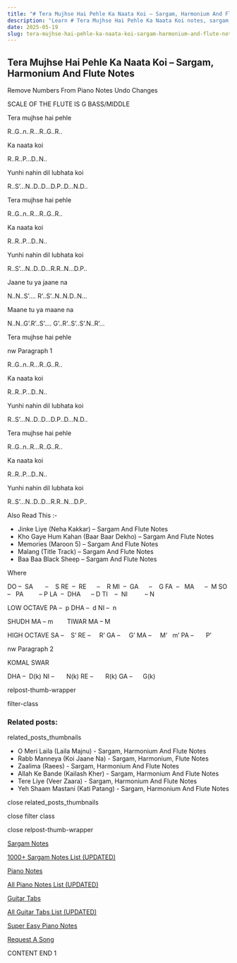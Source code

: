 ```yaml
---
title: "# Tera Mujhse Hai Pehle Ka Naata Koi – Sargam, Harmonium And Flute Notes"
description: "Learn # Tera Mujhse Hai Pehle Ka Naata Koi notes, sargam, harmonium notations and flute notes. Easy step-by-step tutorial for beginners."
date: 2025-05-19
slug: tera-mujhse-hai-pehle-ka-naata-koi-sargam-harmonium-and-flute-notes
---
```


## Tera Mujhse Hai Pehle Ka Naata Koi – Sargam, Harmonium And Flute Notes

Remove Numbers From Piano Notes
Undo Changes

SCALE OF THE FLUTE IS G BASS/MIDDLE

Tera mujhse hai pehle

R..G..n..R…R..G..R..

Ka naata koi

R..R..P…D..N..

Yunhi nahin dil lubhata koi

R..S’…N..D..D…D.P..D…N.D..

Tera mujhse hai pehle

R..G..n..R…R..G..R..

Ka naata koi

R..R..P…D..N..

Yunhi nahin dil lubhata koi

R..S’…N..D..D…R.R..N…D.P..

Jaane tu ya jaane na

N..N..S’…. R’..S’..N..N.D..N…

Maane tu ya maane na

N..N..G’.R’..S’…. G’..R’..S’..S’.N..R’…

Tera mujhse hai pehle

nw Paragraph 1

R..G..n..R…R..G..R..

Ka naata koi

R..R..P…D..N..

Yunhi nahin dil lubhata koi

R..S’…N..D..D…D.P..D…N.D..

Tera mujhse hai pehle

R..G..n..R…R..G..R..

Ka naata koi

R..R..P…D..N..

Yunhi nahin dil lubhata koi

R..S’…N..D..D…R.R..N…D.P..

Also Read This :-

* Jinke Liye (Neha Kakkar) – Sargam And Flute Notes
* Kho Gaye Hum Kahan (Baar Baar Dekho) – Sargam And Flute Notes
* Memories (Maroon 5) – Sargam And Flute Notes
* Malang (Title Track) – Sargam And Flute Notes
* Baa Baa Black Sheep – Sargam And Flute Notes

Where

DO –  SA       –    S
RE  –  RE      –    R
MI  –  GA      –    G
FA  –   MA      –  M
SO  –   PA         – P
LA  –  DHA      – D
TI    –  NI          – N

LOW OCTAVE
PA –  p
DHA –  d
NI –  n

SHUDH MA – m        TIWAR MA – M

HIGH OCTAVE
SA –    S’
RE –     R’
GA –     G’
MA –     M’   m’
PA –       P’

nw Paragraph 2

KOMAL SWAR

DHA –  D(k)
NI –       N(k)
RE –       R(k)
GA –      G(k)

relpost-thumb-wrapper

filter-class

### Related posts:

related_posts_thumbnails

* O Meri Laila (Laila Majnu) - Sargam, Harmonium And Flute Notes
* Rabb Manneya (Koi Jaane Na) - Sargam, Harmonium, Flute Notes
* Zaalima (Raees) - Sargam, Harmonium And Flute Notes
* Allah Ke Bande (Kailash Kher) - Sargam, Harmonium And Flute Notes
* Tere Liye (Veer Zaara) - Sargam, Harmonium And Flute Notes
* Yeh Shaam Mastani (Kati Patang) - Sargam, Harmonium And Flute Notes

close related_posts_thumbnails

close filter class

close relpost-thumb-wrapper

[Sargam Notes](/sargam-notes.html)

[1000+ Sargam Notes List (UPDATED)](/all-songs-list-sargam-notes.html)

[Piano Notes](/piano-notes.html)

[All Piano Notes List (UPDATED)](/all-songs-list-piano-notes.html)

[Guitar Tabs](/guitar-tabs.html)

[All Guitar Tabs List (UPDATED)](/all-songs-list-guitar-tabs.html)

[Super Easy Piano Notes](https://studywall.in/)

[Request A Song](/request-a-song.html)

CONTENT END 1

